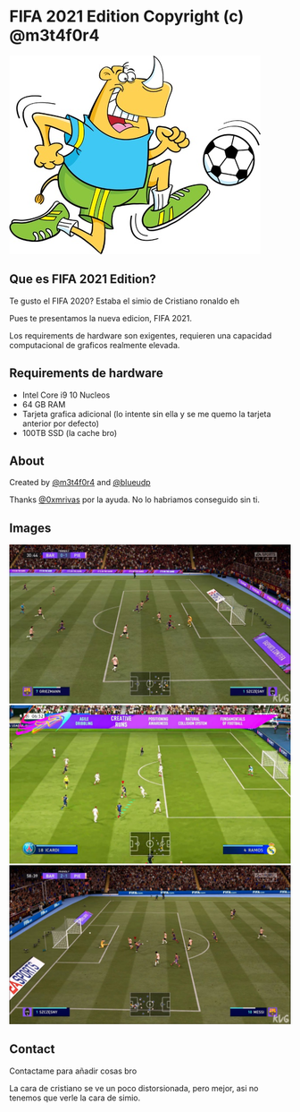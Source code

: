 # FIFA 2021 Edition Copyright (c) @m3t4f0r4

![Logo](logo.jpg)

## Que es FIFA 2021 Edition?

Te gusto el FIFA 2020? Estaba el simio de Cristiano ronaldo eh

Pues te presentamos la nueva edicion, FIFA 2021.

Los requirements de hardware son exigentes, requieren una capacidad computacional de graficos realmente elevada.

## Requirements de hardware

- Intel Core i9 10 Nucleos
- 64 GB RAM
- Tarjeta grafica adicional (lo intente sin ella y se me quemo la tarjeta anterior por defecto)
- 100TB SSD (la cache bro)

## About

Created by [@m3t4f0r4](https://twitter.com/Frantkdz) and [@blueudp](https://twitter.com/blueudp)

Thanks [@0xmrivas](https://twitter.com/0xmrivas) por la ayuda. No lo habriamos conseguido sin ti.

## Images

![Imagen1](image1.jpg)
![Imagen2](image2.jpg)
![Imagen3](image3.jpg)

## Contact

Contactame para añadir cosas bro

La cara de cristiano se ve un poco distorsionada, pero mejor, asi no tenemos que verle la cara de simio.




